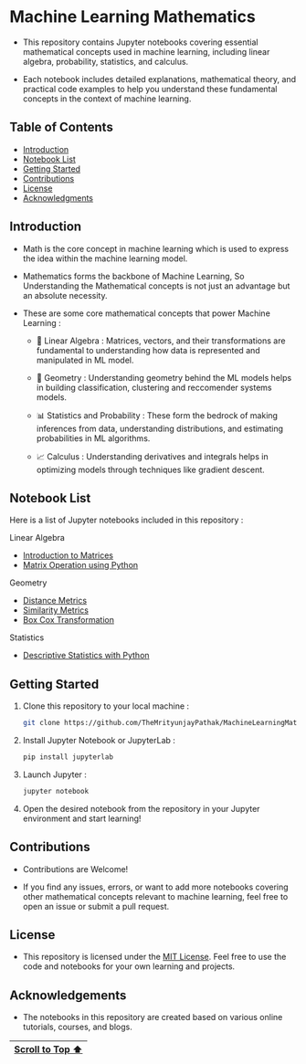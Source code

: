 # Machine Learning Mathematics

- This repository contains Jupyter notebooks covering essential mathematical concepts used in machine learning, including linear algebra, probability, statistics, and calculus.
  
- Each notebook includes detailed explanations, mathematical theory, and practical code examples to help you understand these fundamental concepts in the context of machine learning.

## Table of Contents

- [Introduction](#introduction)
- [Notebook List](#notebook-list)
- [Getting Started](#getting-started)
- [Contributions](#contributions)
- [License](#license)
- [Acknowledgments](#acknowledgements)

## Introduction 

- Math is the core concept in machine learning which is used to express the idea within the machine learning model.

- Mathematics forms the backbone of Machine Learning, So Understanding the Mathematical concepts is not just an advantage but an absolute necessity.

- These are some core mathematical concepts that power Machine Learning :

   - 🔢 Linear Algebra : Matrices, vectors, and their transformations are fundamental to understanding how data is represented and manipulated in ML model.
 
   - 📐 Geometry : Understanding geometry behind the ML models helps in building classification, clustering and reccomender systems models.

   - 📊 Statistics and Probability : These form the bedrock of making inferences from data, understanding distributions, and estimating probabilities in ML algorithms.
 
   - 📈 Calculus : Understanding derivatives and integrals helps in optimizing models through techniques like gradient descent.

## Notebook List

Here is a list of Jupyter notebooks included in this repository :

Linear Algebra 

- [Introduction to Matrices](https://www.kaggle.com/code/themrityunjaypathak/introduction-to-matrices)
- [Matrix Operation using Python](https://www.kaggle.com/code/themrityunjaypathak/matrix-operation-using-python)

Geometry

- [Distance Metrics](https://www.kaggle.com/code/themrityunjaypathak/distance-metrics)
- [Similarity Metrics](https://www.kaggle.com/code/themrityunjaypathak/similarity-measures)
- [Box Cox Transformation](https://www.kaggle.com/code/themrityunjaypathak/box-cox-transformation)
  
Statistics

- [Descriptive Statistics with Python](https://www.kaggle.com/code/themrityunjaypathak/descriptive-statistics-with-python)

## Getting Started

1. Clone this repository to your local machine :

   ```bash
   git clone https://github.com/TheMrityunjayPathak/MachineLearningMathematics.git
   ```

2. Install Jupyter Notebook or JupyterLab :

   ```bash
   pip install jupyterlab
   ```

3. Launch Jupyter :

   ```bash
   jupyter notebook
   ```

4. Open the desired notebook from the repository in your Jupyter environment and start learning!

## Contributions

- Contributions are Welcome!

- If you find any issues, errors, or want to add more notebooks covering other mathematical concepts relevant to machine learning, feel free to open an issue or submit a pull request.

## License

- This repository is licensed under the [MIT License](LICENSE). Feel free to use the code and notebooks for your own learning and projects.

## Acknowledgements

- The notebooks in this repository are created based on various online tutorials, courses, and blogs.

| [Scroll to Top ⬆️](#machine-learning-mathematics) |
|:---:|
